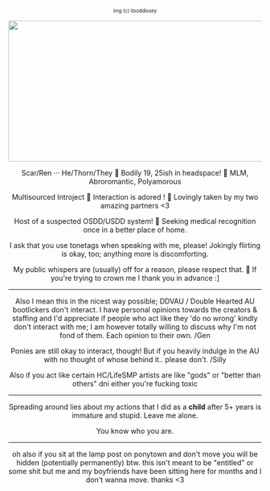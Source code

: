 <p align="center"><sub><sup>img (c) itsoddissey</sub></sup>
<p align="center"><img src="https://files.catbox.moe/yewmby.png" width="700" height="280">
  

<p align="center"> Scar/Ren ··· He/Thorn/They 🍯 Bodily 19, 25ish in headspace! 🌾 MLM, Abroromantic, Polyamorous
<p align="center"> Multisourced Introject 🌲 Interaction is adored ! 🌴 Lovingly taken by my two amazing partners <3
<p align="center"> Host of a suspected OSDD/USDD system! 🌻 Seeking medical recognition once in a better place of home.
<p align="center"> I ask that you use tonetags when speaking with me, please! Jokingly flirting is okay, too; anything more is discomforting.
<p align="center"> My public whispers are (usually) off for a reason, please respect that. 💚 If you're trying to crown me I thank you in advance :]

---

<p align="center"> Also I mean this in the nicest way possible; DDVAU / Double Hearted AU bootlickers don't interact. I have personal opinions towards the creators & staffing and I'd appreciate if people who act like they 'do no wrong' kindly don't interact with me; I am  however totally willing to discuss why I'm not fond of them. Each opinion to their own. /Gen
<p align="center"> Ponies are still okay to interact, though! But if you heavily indulge in the AU with no thought of whose behind it.. please don't. /Silly
<p align="center"> Also if you act like certain HC/LifeSMP artists are like "gods" or "better than others" dni either you're fucking toxic

---

<p align="center"> Spreading around lies about my actions that I did as a <b>child</b> after 5+ years is immature and stupid. Leave me alone.
<p align="center"> You know who you are.

---

<p align="center"> oh also if you sit at the lamp post on ponytown and don't move you will be hidden (potentially permanently) btw. this isn't meant to be "entitled" or some shit but me and my boyfriends have been sitting here for months and I don't wanna move. thanks <3
